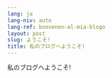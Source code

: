 ```yaml
---
lang: ja
lang-niv: auto
lang-ref: bonvenon-al-mia-blogo
layout: post
slug: ようこそ!
title: 私のブログへようこそ!
---
```


私のブログへようこそ!
